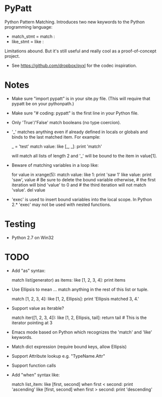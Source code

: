 # PyPatt

Python Pattern Matching. Introduces two new keywords to the Python
programming language:

* match_stmt = match <expr>:
* like_stmt = like <expr>:

Limitations abound. But it's still useful and really cool as a
proof-of-concept project.

* See https://github.com/dropbox/pyxl for the codec inspiration.

# Notes

* Make sure "import pypatt" is in your site.py file. (This will require that
  pypatt be on your pythonpath.)
* Make sure "# coding: pypatt" is the first line in your Python file.
* Only 'True'/'False' match booleans (no type coercion).
* '_' matches anything even if already defined in locals or globals and binds
  to the last matched item. For example:

    _ = 'test'
    match value:
        like [_, _]:
            print 'match'

  will match all lists of length 2 and '_' will be bound to the
  item in value[1].
* Beware of matching variables in a loop like:

    for value in xrange(5):
        match value:
            like 1:
                print 'saw 1'
            like value:
                print 'saw', value
                # Be sure to delete the bound variable otherwise,
                # the first iteration will bind 'value' to 0 and
                # the third iteration will not match 'value'.
                del value

* 'exec' is used to insert bound variables into the local scope. In Python
  2.* 'exec' may not be used with nested functions.

# Testing

* Python 2.7 on Win32

# TODO

* Add "as" syntax:

    match list(generator) as items:
        like [1, 2, 3, 4]:
            print items

* Use Ellipsis to mean ... match anything in the rest of this list or tuple.

    match [1, 2, 3, 4]:
        like [1, 2, Ellipsis]:
            print 'Ellipsis matched 3, 4.'

* Support value as iterable?

    match iter([1, 2, 3, 4]):
        like [1, 2, Ellipsis, tail]:
            return tail # This is the iterator pointing at 3

* Emacs mode based on Python which recognizes the 'match' and 'like' keywords.
* Match dict expression (require bound keys, allow Ellipsis)
* Support Attribute lookup e.g. "TypeName.Attr"
* Support function calls
* Add "when" syntax like:

    match list_item:
        like [first, second] when first < second:
            print 'ascending'
        like [first, second] when first > second:
            print 'descending'
